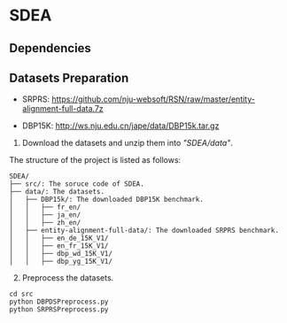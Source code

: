 # SDEA

## Dependencies


## Datasets Preparation
- SRPRS: https://github.com/nju-websoft/RSN/raw/master/entity-alignment-full-data.7z

- DBP15K: http://ws.nju.edu.cn/jape/data/DBP15k.tar.gz

1. Download the datasets and unzip them into _"SDEA/data"_. 

The structure of the project is listed as follows:

```
SDEA/
├── src/: The soruce code of SDEA. 
├── data/: The datasets. 
│   ├── DBP15k/: The downloaded DBP15K benchmark. 
│   │   ├── fr_en/
│   │   ├── ja_en/
│   │   ├── zh_en/
│   ├── entity-alignment-full-data/: The downloaded SRPRS benchmark. 
│   │   ├── en_de_15K_V1/
│   │   ├── en_fr_15K_V1/
│   │   ├── dbp_wd_15K_V1/
│   │   ├── dbp_yg_15K_V1/
```

2. Preprocess the datasets. 
```
cd src
python DBPDSPreprocess.py
python SRPRSPreprocess.py
```